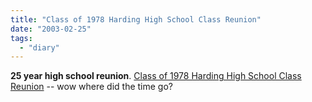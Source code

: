 ```yaml
---
title: "Class of 1978 Harding High School Class Reunion"
date: "2003-02-25"
tags: 
  - "diary"
---
```


**25 year high school reunion**. [Class of 1978 Harding High School Class Reunion](http://www.marionharding.org/reunion/78_reunion/78reunion.htm) -- wow where did the time go?
